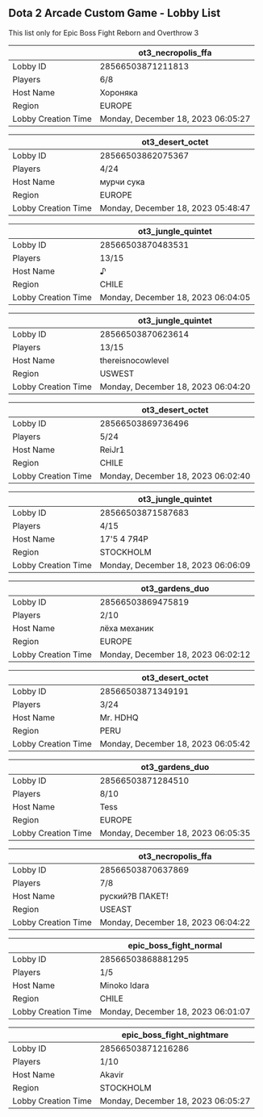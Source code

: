 ## Dota 2 Arcade Custom Game - Lobby List

This list only for Epic Boss Fight Reborn and Overthrow 3

|  | ot3_necropolis_ffa |
| ------ | ------ |
| Lobby ID | 28566503871211813 |
| Players | 6/8 |
| Host Name | Хороняка |
| Region | EUROPE |
| Lobby Creation Time | Monday, December 18, 2023 06:05:27 |


|  | ot3_desert_octet |
| ------ | ------ |
| Lobby ID | 28566503862075367 |
| Players | 4/24 |
| Host Name | мурчи сука |
| Region | EUROPE |
| Lobby Creation Time | Monday, December 18, 2023 05:48:47 |


|  | ot3_jungle_quintet |
| ------ | ------ |
| Lobby ID | 28566503870483531 |
| Players | 13/15 |
| Host Name | ♪ |
| Region | CHILE |
| Lobby Creation Time | Monday, December 18, 2023 06:04:05 |


|  | ot3_jungle_quintet |
| ------ | ------ |
| Lobby ID | 28566503870623614 |
| Players | 13/15 |
| Host Name | thereisnocowlevel |
| Region | USWEST |
| Lobby Creation Time | Monday, December 18, 2023 06:04:20 |


|  | ot3_desert_octet |
| ------ | ------ |
| Lobby ID | 28566503869736496 |
| Players | 5/24 |
| Host Name | ReiJr1 |
| Region | CHILE |
| Lobby Creation Time | Monday, December 18, 2023 06:02:40 |


|  | ot3_jungle_quintet |
| ------ | ------ |
| Lobby ID | 28566503871587683 |
| Players | 4/15 |
| Host Name | 17'5 4 7Я4P |
| Region | STOCKHOLM |
| Lobby Creation Time | Monday, December 18, 2023 06:06:09 |


|  | ot3_gardens_duo |
| ------ | ------ |
| Lobby ID | 28566503869475819 |
| Players | 2/10 |
| Host Name | лёха механик |
| Region | EUROPE |
| Lobby Creation Time | Monday, December 18, 2023 06:02:12 |


|  | ot3_desert_octet |
| ------ | ------ |
| Lobby ID | 28566503871349191 |
| Players | 3/24 |
| Host Name | Mr. HDHQ |
| Region | PERU |
| Lobby Creation Time | Monday, December 18, 2023 06:05:42 |


|  | ot3_gardens_duo |
| ------ | ------ |
| Lobby ID | 28566503871284510 |
| Players | 8/10 |
| Host Name | Tess |
| Region | EUROPE |
| Lobby Creation Time | Monday, December 18, 2023 06:05:35 |


|  | ot3_necropolis_ffa |
| ------ | ------ |
| Lobby ID | 28566503870637869 |
| Players | 7/8 |
| Host Name | руский?В ПАКЕТ! |
| Region | USEAST |
| Lobby Creation Time | Monday, December 18, 2023 06:04:22 |


|  | epic_boss_fight_normal |
| ------ | ------ |
| Lobby ID | 28566503868881295 |
| Players | 1/5 |
| Host Name | Minoko Idara |
| Region | CHILE |
| Lobby Creation Time | Monday, December 18, 2023 06:01:07 |


|  | epic_boss_fight_nightmare |
| ------ | ------ |
| Lobby ID | 28566503871216286 |
| Players | 1/10 |
| Host Name | Akavir |
| Region | STOCKHOLM |
| Lobby Creation Time | Monday, December 18, 2023 06:05:27 |


